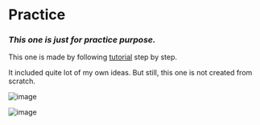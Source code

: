 # Practice

### *This one is just for practice purpose.*

This one is made by following [tutorial](https://www.youtube.com/watch?v=Nl54MJDR2p8&t=71s) step by step.

It included quite lot of my own ideas. But still, this one is not created from scratch. 


![image](https://user-images.githubusercontent.com/78078898/111866778-2e3ca180-8970-11eb-9b6f-a8bf34cafda9.png)


![image](https://user-images.githubusercontent.com/78078898/111866748-f59cc800-896f-11eb-986b-a502f67fdd6f.png)


